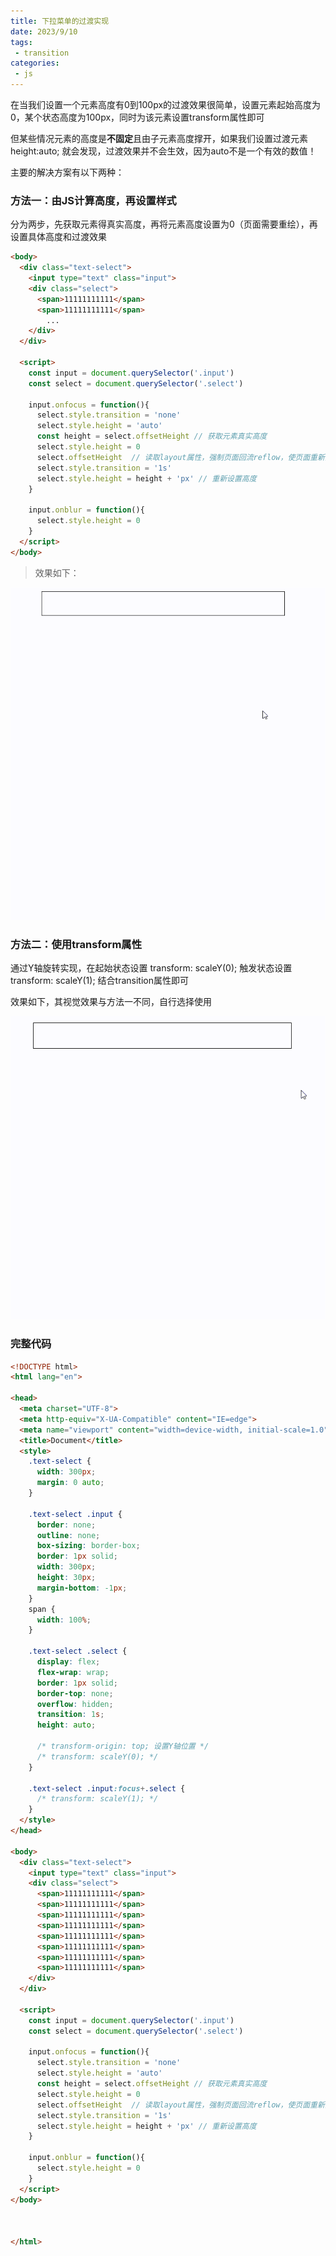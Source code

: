 ```yaml
---
title: 下拉菜单的过渡实现
date: 2023/9/10
tags:
 - transition
categories:
 - js
---
```






在当我们设置一个元素高度有0到100px的过渡效果很简单，设置元素起始高度为0，某个状态高度为100px，同时为该元素设置transform属性即可

但某些情况元素的高度是**不固定**且由子元素高度撑开，如果我们设置过渡元素height:auto; 就会发现，过渡效果并不会生效，因为auto不是一个有效的数值！

主要的解决方案有以下两种：



### 方法一：由JS计算高度，再设置样式

分为两步，先获取元素得真实高度，再将元素高度设置为0（页面需要重绘），再设置具体高度和过渡效果

```html
<body>
  <div class="text-select">
    <input type="text" class="input">
    <div class="select">
      <span>11111111111</span>
      <span>11111111111</span>
		...
    </div>
  </div>

  <script>
    const input = document.querySelector('.input')
    const select = document.querySelector('.select')

    input.onfocus = function(){
      select.style.transition = 'none'
      select.style.height = 'auto'
      const height = select.offsetHeight // 获取元素真实高度
      select.style.height = 0
      select.offsetHeight  // 读取layout属性，强制页面回流reflow，使页面重新渲染
      select.style.transition = '1s'
      select.style.height = height + 'px' // 重新设置高度
    }

    input.onblur = function(){
      select.style.height = 0
    }
  </script>
</body>
```

> 效果如下：

![20230910094051_rec_](/20230910094051_rec_.gif)



### 方法二：使用transform属性

通过Y轴旋转实现，在起始状态设置   transform: scaleY(0); 触发状态设置transform: scaleY(1); 结合transition属性即可

效果如下，其视觉效果与方法一不同，自行选择使用

![20230910095655_rec_](/20230910095655_rec_.gif)

### 完整代码

```html
<!DOCTYPE html>
<html lang="en">

<head>
  <meta charset="UTF-8">
  <meta http-equiv="X-UA-Compatible" content="IE=edge">
  <meta name="viewport" content="width=device-width, initial-scale=1.0">
  <title>Document</title>
  <style>
    .text-select {
      width: 300px;
      margin: 0 auto;
    }

    .text-select .input {
      border: none;
      outline: none;
      box-sizing: border-box;
      border: 1px solid;
      width: 300px;
      height: 30px;
      margin-bottom: -1px;
    }
    span {
      width: 100%;
    }

    .text-select .select {
      display: flex;
      flex-wrap: wrap;
      border: 1px solid;
      border-top: none;
      overflow: hidden;
      transition: 1s;
      height: auto;
      
      /* transform-origin: top; 设置Y轴位置 */
      /* transform: scaleY(0); */
    }

    .text-select .input:focus+.select {
      /* transform: scaleY(1); */
    }
  </style>
</head>

<body>
  <div class="text-select">
    <input type="text" class="input">
    <div class="select">
      <span>11111111111</span>
      <span>11111111111</span>
      <span>11111111111</span>
      <span>11111111111</span>
      <span>11111111111</span>
      <span>11111111111</span>
      <span>11111111111</span>
      <span>11111111111</span>
    </div>
  </div>

  <script>
    const input = document.querySelector('.input')
    const select = document.querySelector('.select')

    input.onfocus = function(){
      select.style.transition = 'none'
      select.style.height = 'auto'
      const height = select.offsetHeight // 获取元素真实高度
      select.style.height = 0
      select.offsetHeight  // 读取layout属性，强制页面回流reflow，使页面重新渲染
      select.style.transition = '1s'
      select.style.height = height + 'px' // 重新设置高度
    }

    input.onblur = function(){
      select.style.height = 0
    }
  </script>
</body>



</html>
```
